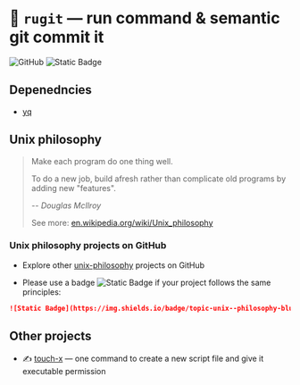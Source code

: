 # 🦁 `rugit` — run command & semantic git commit it

![GitHub](https://img.shields.io/github/license/alexander-mart/rugit)
![Static Badge](https://img.shields.io/badge/topic-unix--philosophy-blue?logo=github&link=https%3A%2F%2Fgithub.com%2Ftopics%2Funix-philosophy)

## Depenedncies

- [yq](https://github.com/mikefarah/yq/)


## Unix philosophy

> Make each program do one thing well.
> 
> To do a new job, build afresh rather than complicate old programs by adding new "features".
>
> -- <cite>Douglas McIlroy</cite>
> 
> See more: [en.wikipedia.org/wiki/Unix_philosophy](https://en.wikipedia.org/wiki/Unix_philosophy)


### Unix philosophy projects on GitHub

- Explore other [unix-philosophy](https://github.com/topics/unix-philosophy) projects on GitHub

- Please use a badge ![Static Badge](https://img.shields.io/badge/topic-unix--philosophy-blue?logo=github&link=https%3A%2F%2Fgithub.com%2Ftopics%2Funix-philosophy)
 if your project follows the same principles:

```markdown
![Static Badge](https://img.shields.io/badge/topic-unix--philosophy-blue?logo=github&link=https%3A%2F%2Fgithub.com%2Ftopics%2Funix-philosophy)
```


## Other projects

- ✍️ [touch-x](https://github.com/alexander-mart/touch-x) — one command to create a new script file and give it executable permission
